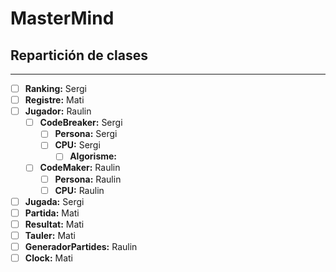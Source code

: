 # MasterMind

## Repartición de clases
------
- [ ] **Ranking:** Sergi
- [ ] **Registre:** Mati
- [ ] **Jugador:** Raulin
  - [ ] **CodeBreaker:** Sergi
    - [ ] **Persona:** Sergi
    - [ ] **CPU:** Sergi
      - [ ] **Algorisme:** 
  - [ ] **CodeMaker:** Raulin
    - [ ] **Persona:** Raulin
    - [ ] **CPU:** Raulin
- [ ] **Jugada:** Sergi
- [ ] **Partida:** Mati
- [ ] **Resultat:** Mati
- [ ] **Tauler:** Mati
- [ ] **GeneradorPartides:** Raulin
- [ ] **Clock:** Mati
